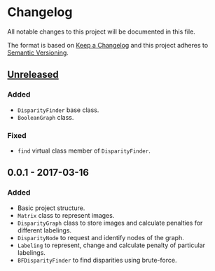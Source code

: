 # Changelog

All notable changes to this project will be documented in this file.

The format is based on [Keep a Changelog]
and this project adheres to [Semantic Versioning].

## [Unreleased]

### Added

- `DisparityFinder` base class.
- `BooleanGraph` class.

### Fixed

- `find` virtual class member of `DisparityFinder`.

## 0.0.1 - 2017-03-16

### Added

- Basic project structure.
- `Matrix` class to represent images.
- `DisparityGraph` class to store images
  and calculate penalties for different labelings.
- `DisparityNode` to request and identify nodes of the graph.
- `Labeling` to represent, change and calculate penalty
  of particular labelings.
- `BFDisparityFinder` to find disparities using brute-force.

[Unreleased]: https://github.com/char-lie/stereo-vision/compare/v0.0.1...HEAD

[Keep a Changelog]: http://keepachangelog.com/en/1.0.0/
[Semantic Versioning]: http://semver.org/spec/v2.0.0.html
